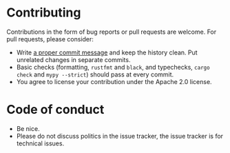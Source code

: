 # Contributing

Contributions in the form of bug reports or pull requests are welcome. For pull
requests, please consider:

 * Write [a proper commit message][proper-commit] and keep the history clean.
   Put unrelated changes in separate commits.
 * Basic checks (formatting, `rustfmt` and `black`, and typechecks,
   `cargo check` and `mypy --strict`) should pass at every commit.
 * You agree to license your contribution under the Apache 2.0 license.

# Code of conduct

 * Be nice.
 * Please do not discuss politics in the issue tracker,
   the issue tracker is for technical issues.

[proper-commit]: http://tbaggery.com/2008/04/19/a-note-about-git-commit-messages.html
